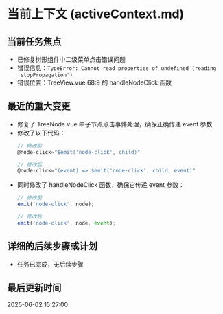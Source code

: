 # 当前上下文 (activeContext.md)

## 当前任务焦点
- 已修复树形组件中二级菜单点击错误问题
- 错误信息：`TypeError: Cannot read properties of undefined (reading 'stopPropagation')`
- 错误位置：TreeView.vue:68:9 的 handleNodeClick 函数

## 最近的重大变更
- 修复了 TreeNode.vue 中子节点点击事件处理，确保正确传递 event 参数
- 修改了以下代码：
  ```javascript
  // 修改前
  @node-click="$emit('node-click', child)"
  
  // 修改后
  @node-click="(event) => $emit('node-click', child, event)"
  ```
- 同时修改了 handleNodeClick 函数，确保它传递 event 参数：
  ```javascript
  // 修改前
  emit('node-click', node);
  
  // 修改后
  emit('node-click', node, event);
  ```

## 详细的后续步骤或计划
- 任务已完成，无后续步骤

## 最后更新时间
2025-06-02 15:27:00 